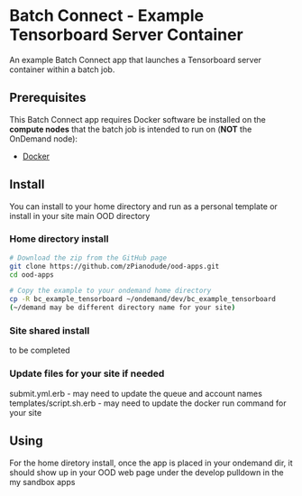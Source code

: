 # Batch Connect - Example Tensorboard Server Container

An example Batch Connect app that launches a Tensorboard server container within a
batch job.

## Prerequisites

This Batch Connect app requires Docker software be installed on the
**compute nodes** that the batch job is intended to run on (**NOT** the
OnDemand node):

- [Docker](https://runnable.com/docker/install-docker-on-linux)

## Install

You can install to your home directory and run as a personal template or install in your site main OOD directory

### Home directory install
```sh
# Download the zip from the GitHub page
git clone https://github.com/zPianodude/ood-apps.git
cd ood-apps

# Copy the example to your ondemand home directory
cp -R bc_example_tensorboard ~/ondemand/dev/bc_example_tensorboard
(~/demand may be different directory name for your site)
```
### Site shared install
 to be completed

### Update files for your site if needed
submit.yml.erb - may need to update the queue and account names
templates/script.sh.erb - may need to update the docker run command for your site

## Using
For the home diretory install, once the app is placed in your ondemand dir, it should show up in your OOD web page under the develop pulldown in the my sandbox apps
